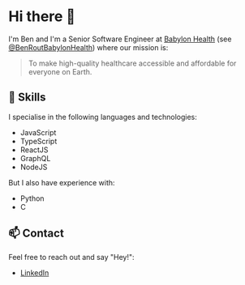 # Hi there 👋

I'm Ben and I'm a Senior Software Engineer at [Babylon Health](https://www.babylonhealth.com) (see [@BenRoutBabylonHealth](https://github.com/BenRoutBabylonHealth)) where our mission is:
> To make high-quality healthcare accessible and affordable for everyone on Earth.

## 🚀 Skills
I specialise in the following languages and technologies:
- JavaScript
- TypeScript
- ReactJS
- GraphQL
- NodeJS

But I also have experience with:
- Python
- C

## 📫 Contact
Feel free to reach out and say "Hey!":
- [LinkedIn](https://www.linkedin.com/in/benadamrout)

<!--
**benrout/benrout** is a ✨ _special_ ✨ repository because its `README.md` (this file) appears on your GitHub profile.

Here are some ideas to get you started:

- 🔭 I’m currently working on ...
- 🌱 I’m currently learning ...
- 👯 I’m looking to collaborate on ...
- 🤔 I’m looking for help with ...
- 💬 Ask me about ...
- 📫 How to reach me: ...
- 😄 Pronouns: ...
- ⚡ Fun fact: ...
-->
